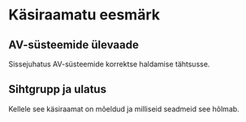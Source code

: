 # Käsiraamatu eesmärk

## AV-süsteemide ülevaade
Sissejuhatus AV-süsteemide korrektse haldamise tähtsusse.

## Sihtgrupp ja ulatus
Kellele see käsiraamat on mõeldud ja milliseid seadmeid see hõlmab.